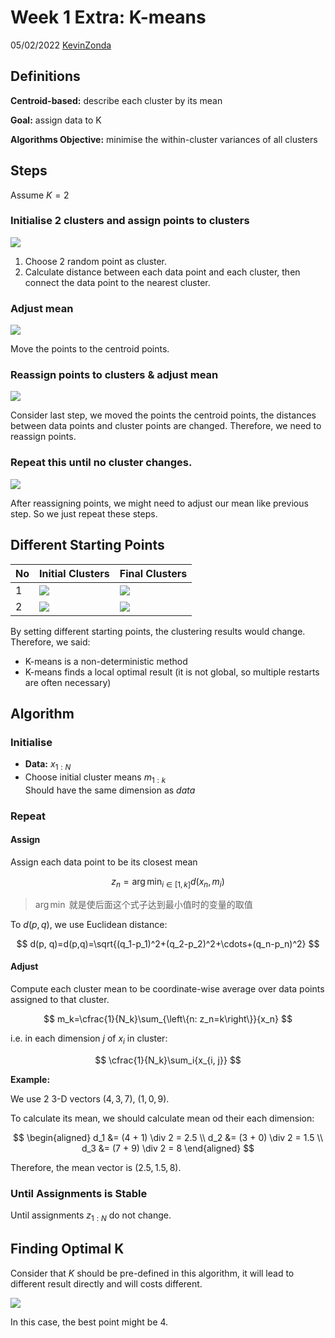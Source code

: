 # Week 1 Extra: K-means

05/02/2022 [KevinZonda](https://github.com/KevinZonda)

## Definitions

**Centroid-based:** describe each cluster by its mean

**Goal:** assign data to K

**Algorithms Objective:** minimise the within-cluster variances of all clusters

## Steps

Assume $K=2$

### Initialise 2 clusters and assign points to clusters

![](img/Wk1/ex-km/km-1.png)

1. Choose 2 random point as cluster.
2. Calculate distance between each data point and each cluster, then connect the data point to the nearest cluster.

### Adjust mean

![](img/Wk1/ex-km/km-2.png)

Move the points to the centroid points.

### Reassign points to clusters & adjust mean

![](img/Wk1/ex-km/km-3.png)

Consider last step, we moved the points the centroid points, the distances between data points and cluster points are changed. Therefore, we need to reassign points.

### Repeat this until no cluster changes.

![](img/Wk1/ex-km/km-4.png)

After reassigning points, we might need to adjust our mean like previous step. So we just repeat these steps.

## Different Starting Points

| No  | Initial Clusters                 | Final Clusters                   |
| --- | -------------------------------- | -------------------------------- |
| 1   | ![](img/Wk1/ex-km/km-1.png)      | ![](img/Wk1/ex-km/km-4.png)      |
| 2   | ![](img/Wk1/ex-km/km-diff-1.png) | ![](img/Wk1/ex-km/km-diff-2.png) |

By setting different starting points, the clustering results would change. Therefore, we said:

- K-means is a non-deterministic method
- K-means finds a local optimal result (it is not global, so multiple restarts are often necessary)

## Algorithm

### Initialise

- **Data:** $x_{1:N}$
- Choose initial cluster means $m_{1:k}$  
  Should have the same dimension as *data*

### Repeat

#### Assign

Assign each data point to be its closest mean

$$
z_n=\arg \min_{i\in \left[1, k\right]} d(x_n, m_i)
$$

> $\arg \min$ 就是使后面这个式子达到最小值时的变量的取值

To $d(p, q)$, we use Euclidean distance:

$$
d(p, q)=d(p,q)=\sqrt{(q_1-p_1)^2+(q_2-p_2)^2+\cdots+(q_n-p_n)^2}
$$

#### Adjust

Compute each cluster mean to be coordinate-wise average over data points assigned to that cluster.

$$
m_k=\cfrac{1}{N_k}\sum_{\left\{n: z_n=k\right\}}{x_n}
$$

i.e. in each dimension $j$ of $x_i$ in cluster:

$$
\cfrac{1}{N_k}\sum_i{x_{i, j}}
$$

**Example:**

We use 2 3-D vectors $(4, 3, 7)$, $(1, 0, 9)$.

To calculate its mean, we should calculate mean od their each dimension:

$$
\begin{aligned}
  d_1 &= (4 + 1) \div 2 = 2.5 \\
  d_2 &= (3 + 0) \div 2 = 1.5 \\
  d_3 &= (7 + 9) \div 2 = 8
\end{aligned}
$$

Therefore, the mean vector is $(2.5, 1.5, 8)$.

### Until Assignments is Stable

Until assignments $z_{1:N}$ do not change.

## Finding Optimal K

Consider that $K$ should be pre-defined in this algorithm, it will lead to different result directly and will costs different.

![](img/Wk1/ex-km/km-opt.png)

In this case, the best point might be 4.

